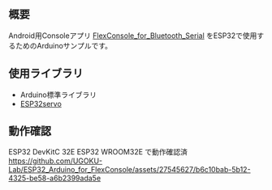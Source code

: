 ## 概要
Android用Consoleアプリ [FlexConsole_for_Bluetooth_Serial](https://github.com/UGOKU-Lab/FlexConsole_for_Bluetooth_Serial) をESP32で使用するためのArduinoサンプルです。

## 使用ライブラリ
- Arduino標準ライブラリ
- [ESP32servo](https://www.arduino.cc/reference/en/libraries/esp32servo/)

## 動作確認
ESP32 DevKitC 32E ESP32 WROOM32E で動作確認済
https://github.com/UGOKU-Lab/ESP32_Arduino_for_FlexConsole/assets/27545627/b6c10bab-5b12-4325-be58-a6b2399ada5e

